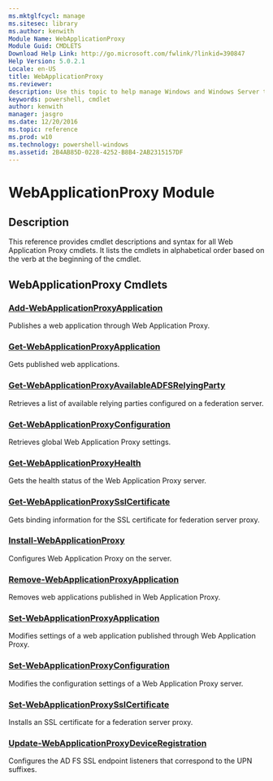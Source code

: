 ```yaml
---
ms.mktglfcycl: manage
ms.sitesec: library
ms.author: kenwith
Module Name: WebApplicationProxy
Module Guid: CMDLETS
Download Help Link: http://go.microsoft.com/fwlink/?linkid=390847
Help Version: 5.0.2.1
Locale: en-US
title: WebApplicationProxy
ms.reviewer:
description: Use this topic to help manage Windows and Windows Server technologies with Windows PowerShell.
keywords: powershell, cmdlet
author: kenwith
manager: jasgro
ms.date: 12/20/2016
ms.topic: reference
ms.prod: w10
ms.technology: powershell-windows
ms.assetid: 2B4AB85D-0228-4252-B8B4-2AB2315157DF
---
```


# WebApplicationProxy Module
## Description
This reference provides cmdlet descriptions and syntax for all Web Application Proxy cmdlets. It lists the cmdlets in alphabetical order based on the verb at the beginning of the cmdlet.

## WebApplicationProxy Cmdlets
### [Add-WebApplicationProxyApplication](./Add-WebApplicationProxyApplication.md)
Publishes a web application through Web Application Proxy.

### [Get-WebApplicationProxyApplication](./Get-WebApplicationProxyApplication.md)
Gets published web applications.

### [Get-WebApplicationProxyAvailableADFSRelyingParty](./Get-WebApplicationProxyAvailableADFSRelyingParty.md)
Retrieves a list of available relying parties configured on a federation server.

### [Get-WebApplicationProxyConfiguration](./Get-WebApplicationProxyConfiguration.md)
Retrieves global Web Application Proxy settings.

### [Get-WebApplicationProxyHealth](./Get-WebApplicationProxyHealth.md)
Gets the health status of the Web Application Proxy server.

### [Get-WebApplicationProxySslCertificate](./Get-WebApplicationProxySslCertificate.md)
Gets binding information for the SSL certificate for federation server proxy.

### [Install-WebApplicationProxy](./Install-WebApplicationProxy.md)
Configures Web Application Proxy on the server.

### [Remove-WebApplicationProxyApplication](./Remove-WebApplicationProxyApplication.md)
Removes web applications published in Web Application Proxy.

### [Set-WebApplicationProxyApplication](./Set-WebApplicationProxyApplication.md)
Modifies settings of a web application published through Web Application Proxy.

### [Set-WebApplicationProxyConfiguration](./Set-WebApplicationProxyConfiguration.md)
Modifies the configuration settings of a Web Application Proxy server.

### [Set-WebApplicationProxySslCertificate](./Set-WebApplicationProxySslCertificate.md)
Installs an SSL certificate for a federation server proxy.

### [Update-WebApplicationProxyDeviceRegistration](./Update-WebApplicationProxyDeviceRegistration.md)
Configures the AD FS SSL endpoint listeners that correspond to the UPN suffixes.


